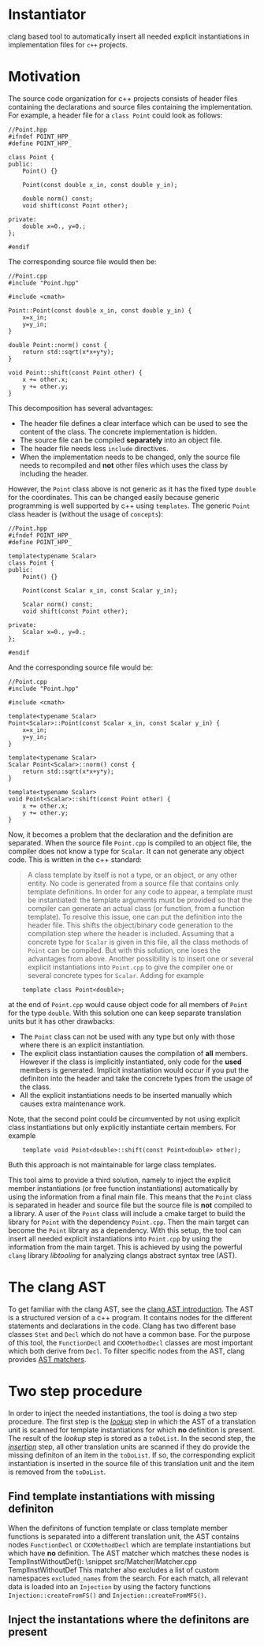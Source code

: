 # Instantiator
clang based tool to automatically insert all needed explicit instantiations in implementation files for `c++` projects.

# Motivation
The source code organization for c++ projects consists of header files containing the declarations and source files containing the implementation.
For example, a header file for a `class Point` could look as follows:
~~~{.cpp}
//Point.hpp
#ifndef POINT_HPP_
#define POINT_HPP_

class Point {
public:
    Point() {}
    
    Point(const double x_in, const double y_in);
    
    double norm() const;
    void shift(const Point other);
    
private:
    double x=0., y=0.;
};

#endif
~~~
The corresponding source file would then be:
~~~{.cpp}
//Point.cpp
#include "Point.hpp"

#include <cmath>

Point::Point(const double x_in, const double y_in) {
    x=x_in;
    y=y_in;
}
    
double Point::norm() const {
    return std::sqrt(x*x+y*y);
}

void Point::shift(const Point other) {
    x += other.x;
    y += other.y;
}
~~~

This decomposition has several advantages:
  * The header file defines a clear interface which can be used to see the content of the class. The concrete implementation is hidden.
  * The source file can be compiled **separately** into an object file.
  * The header file needs less `include` directives.
  * When the implementation needs to be changed, only the source file needs to recompiled and **not** other files which uses the class by including the header.

However, the `Point` class above is not generic as it has the fixed type `double` for the coordinates.
This can be changed easily because generic programming is well supported by c++ using `templates`.
The generic `Point` class header is (without the usage of `concepts`):
~~~{.cpp}
//Point.hpp
#ifndef POINT_HPP_
#define POINT_HPP_

template<typename Scalar>
class Point {
public:
    Point() {}
    
    Point(const Scalar x_in, const Scalar y_in);
    
    Scalar norm() const;
    void shift(const Point other);
    
private:
    Scalar x=0., y=0.;
};

#endif
~~~
And the corresponding source file would be:
~~~{.cpp}
//Point.cpp
#include "Point.hpp"

#include <cmath>

template<typename Scalar>
Point<Scalar>::Point(const Scalar x_in, const Scalar y_in) {
    x=x_in;
    y=y_in;
}

template<typename Scalar>
Scalar Point<Scalar>::norm() const {
    return std::sqrt(x*x+y*y);
}

template<typename Scalar>
void Point<Scalar>::shift(const Point other) {
    x += other.x;
    y += other.y;
}
~~~
Now, it becomes a problem that the declaration and the definition are separated.
When the source file `Point.cpp` is compiled to an object file, the compiler does not know a type for `Scalar`. 
It can not generate any object code. This is written in the c++ standard:
> A class template by itself is not a type, or an object, or any other entity. No code is generated from a source file that contains only template definitions. In order for any code to appear, a template must be instantiated: the template arguments must be provided so that the compiler can generate an actual class (or function, from a function template).
To resolve this issue, one can put the definition into the header file. This shifts the object/binary code generation to the compilation step where the header is included.
Assuming that a concrete type for `Scalar` is given in this file, all the class methods of `Point` can be compiled.
But with this solution, one loses the advantages from above.
Another possibility is to insert one or several explicit instantiations into `Point.cpp` to give the compiler one or several concrete types for `Scalar`.
Adding for example 
~~~{.cpp}
    template class Point<double>;
~~~
at the end of `Point.cpp` would cause object code for all members of `Point` for the type `double`.
With this solution one can keep separate translation units but it has other drawbacks:
  * The `Point` class can not be used with any type but only with those where there is an explicit instantiation.
  * The explicit class instantiation causes the compilation of **all** members. However if the class is implicitly instantiated, only code for the **used** members is generated. Implicit instantiation would occur if you put the definiton into the header and take the concrete types from the usage of the class.
  * All the explicit instantiations needs to be inserted manually which causes extra maintenance work.
  
Note, that the second point could be circumvented by not using explicit class instantiations but only explicitly instantiate certain members.
For example
~~~{.cpp}
    template void Point<double>::shift(const Point<double> other);
~~~
Buth this approach is not maintainable for large class templates.

This tool aims to provide a third solution, namely to inject the explicit member instantiations (or free function instantiations) automatically by using the information from a final main file.
This means that the `Point` class is separated in header and source file but the source file is **not** compiled to a library. 
A user of the `Point` class will include a cmake target to build the library for `Point` with the dependency `Point.cpp`.
Then the main target can become the `Point` library as a dependency. 
With this setup, the tool can insert all needed explicit instantiations into `Point.cpp` by using the information from the main target.
This is achieved by using the powerful `clang` library *libtooling* for analyzing clangs abstract syntax tree (AST).

# The clang AST
To get familiar with the clang AST, see the [clang AST introduction](https://clang.llvm.org/docs/IntroductionToTheClangAST.html).
The AST is a structured version of a c++ program. It contains nodes for the different statements and declarations in the code.
Clang has two different base classes `Stmt` and `Decl` which do not have a common base.
For the purpose of this tool, the `FunctionDecl` and `CXXMethodDecl` classes are most important which both derive from `Decl`.
To filter specific nodes from the AST, clang provides [AST matchers](https://clang.llvm.org/docs/LibASTMatchersReference.html).

# Two step procedure
In order to inject the needed instantiations, the tool is doing a two step procedure.
The first step is the [*lookup*](#find-template-instantiations-with-missing-definiton) step in which the AST of a translation unit is scanned for template instantiations for which **no** definition is present.
The result of the *lookup* step is stored as a `toDoList`.
In the second step, the [*insertion*](#find-template-instantiations-with-missing-definiton) step, all other translation units are scanned if they do provide the missing definiton of an item in the `toDoList`.
If so, the corresponding explicit instantiation is inserted in the source file of this translation unit and the item is removed from the `toDoList`.

## Find template instantiations with missing definiton ##
When the definitons of function template or class template member functions is separated into a different translation unit, 
the AST contains nodes `FunctionDecl` or `CXXMethodDecl` which are template instantiations but which have **no** definition.
The AST matcher which matches these nodes is TemplInstWithoutDef():
\snippet src/Matcher/Matcher.cpp TemplInstWithoutDef
This matcher also excludes a list of custom namespaces `excluded_names` from the search.
For each match, all relevant data is loaded into an `Injection` by using the factory functions `Injection::createFromFS()` and `Injection::createFromMFS()`.
## Inject the instantations where the definitons are present ##
